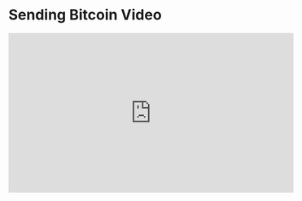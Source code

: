 # Sending Bitcoin Video

<iframe width="560" height="315" src="https://www.youtube.com/embed/RZtGLCBu_tc?rel=0" frameborder="0" allow="autoplay; encrypted-media" allowfullscreen></iframe>
